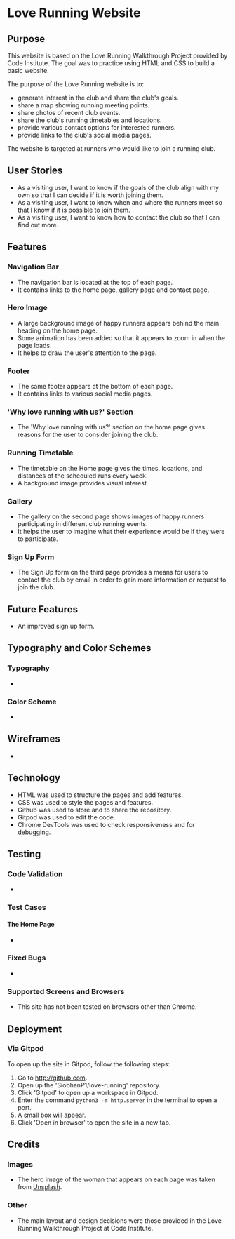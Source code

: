 # Love Running Website

## Purpose

This website is based on the Love Running Walkthrough Project provided by Code Institute. The goal was to practice using HTML and CSS to build a basic website. 

The purpose of the Love Running website is to:
* generate interest in the club and share the club's goals. 
* share a map showing running meeting points.
* share photos of recent club events.
* share the club's running timetables and locations. 
* provide various contact options for interested runners.
* provide links to the club's social media pages. 

The website is targeted at runners who would like to join a running club. 

## User Stories 

* As a visiting user, I want to know if the goals of the club align with my own so that I can decide if it is worth joining them.  
* As a visiting user, I want to know when and where the runners meet so that I know if it is possible to join them. 
* As a visiting user, I want to know how to contact the club so that I can find out more. 

## Features

### Navigation Bar

* The navigation bar is located at the top of each page.
* It contains links to the home page, gallery page and contact page. 

### Hero Image

* A large background image of happy runners appears behind the main heading on the home page. 
* Some animation has been added so that it appears to zoom in when the page loads.
* It helps to draw the user's attention to the page.

### Footer

* The same footer appears at the bottom of each page.
* It contains links to various social media pages. 

### 'Why love running with us?' Section

* The 'Why love running with us?' section on the home page gives reasons for the user to consider joining the club. 

### Running Timetable

* The timetable on the Home page gives the times, locations, and distances of the scheduled runs every week.
* A background image provides visual interest. 

### Gallery

* The gallery on the second page shows images of happy runners participating in different club running events. 
* It helps the user to imagine what their experience would be if they were to participate. 

### Sign Up Form

* The Sign Up form on the third page provides a means for users to contact the club by email in order to gain more information or request to join the club. 

## Future Features

* An improved sign up form. 

## Typography and Color Schemes 

### Typography

* 

### Color Scheme

* 

## Wireframes

* 

## Technology

* HTML was used to structure the pages and add features.
* CSS was used to style the pages and features.
* Github was used to store and to share the repository.
* Gitpod was used to edit the code.
* Chrome DevTools was used to check responsiveness and for debugging.

## Testing

### Code Validation

* 
### Test Cases 

#### The Home Page

* 

### Fixed Bugs

* 

### Supported Screens and Browsers

* This site has not been tested on browsers other than Chrome. 

## Deployment

### Via Gitpod

To open up the site in Gitpod, follow the following steps:

1. Go to http://github.com.
2. Open up the 'SiobhanP1/love-running' repository.
3. Click 'Gitpod' to open up a workspace in Gitpod.
4. Enter the command `python3 -m http.server` in the terminal to open a port.
5. A small box will appear. 
6. Click 'Open in browser' to open the site in a new tab. 

## Credits

### Images

* The hero image of the woman that appears on each page was taken from [Unsplash](http://www.unsplash.com). 

### Other

* The main layout and design decisions were those provided in the Love Running Walkthrough Project at Code Institute.